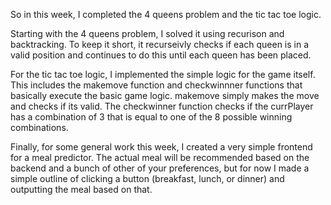 So in this week, I completed the 4 queens problem and the tic tac toe logic.

Starting with the 4 queens problem, I solved it using recurison and backtracking. To keep it short, it recurseivly checks if each queen is in a valid position and continues to do this until each queen has been placed.

For the tic tac toe logic, I implemented the simple logic for the game itself. This includes the makemove function and checkwinnner functions that basically execute the basic game logic. makemove simply makes the move and checks if its valid. The checkwinner function checks if the currPlayer has a combination of 3 that is equal to one of the 8 possible winning combinations.

Finally, for some general work this week, I created a very simple frontend for a meal predictor. The actual meal will be recommended based on the backend and a bunch of other of your preferences, but for now I made a simple outline of clicking a button (breakfast, lunch, or dinner) and outputting the meal based on that.
